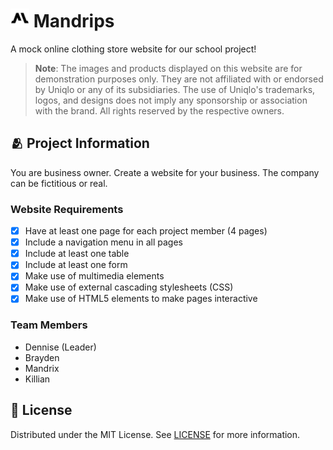 <h1>
    <img src="public/favicon.png" alt="Icon" height="30">
    <span>Mandrips</span>
</h1>

A mock online clothing store website for our school project!

> **Note**: The images and products displayed on this website are for demonstration purposes only. They are not affiliated with or endorsed by Uniqlo or any of its subsidiaries. The use of Uniqlo's trademarks, logos, and designs does not imply any sponsorship or association with the brand. All rights reserved by the respective owners.

## 🫂 Project Information

You are business owner. Create a website for your business. The company can be fictitious or real.

### Website Requirements

- [x] Have at least one page for each project member (4 pages)
- [x] Include a navigation menu in all pages
- [x] Include at least one table
- [x] Include at least one form
- [x] Make use of multimedia elements
- [x] Make use of external cascading stylesheets (CSS)
- [x] Make use of HTML5 elements to make pages interactive

### Team Members

- Dennise (Leader)
- Brayden
- Mandrix
- Killian

## 📜 License

Distributed under the MIT License. See [LICENSE](./LICENSE) for more information.